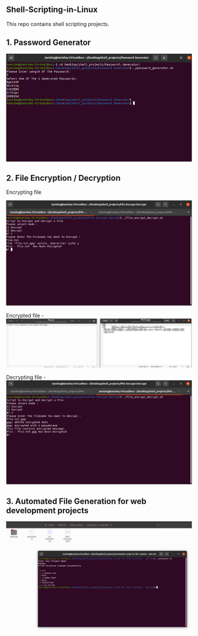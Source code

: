 ## Shell-Scripting-in-Linux

This repo contains shell scripting projects.

## 1. Password Generator
![](https://github.com/tanishq1306/Shell-Scripting-in-Linux/blob/main/Images/password%20generator.png)

## 2. File Encryption / Decryption
Encrypting file

![](https://github.com/tanishq1306/Shell-Scripting-in-Linux/blob/main/Images/encrypt.png)

Encrypted file - 
![](https://github.com/tanishq1306/Shell-Scripting-in-Linux/blob/main/Images/encrypted%20file.png)

Decrypting file - 
![](https://github.com/tanishq1306/Shell-Scripting-in-Linux/blob/main/Images/decrypt.png)

## 3. Automated File Generation for web development projects
![](https://github.com/tanishq1306/Shell-Scripting-in-Linux/blob/main/Images/automate%20files.png)
